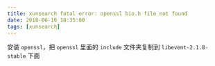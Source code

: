 ```yaml
---
title: xunsearch fatal error: openssl bio.h file not found
date: 2018-06-10 18:35:00
tags: [xunsearch]
---
```


安装 `openssl`，把 `openssl` 里面的 `include` 文件夹复制到 `libevent-2.1.8-stable` 下面
